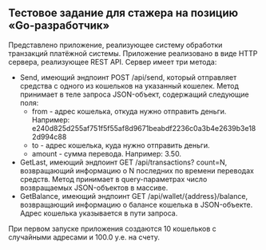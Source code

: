 ## Тестовое задание для стажера на позицию «Gо-разработчик»

Представлено приложение, реализующее систему обработки транзакций платёжной системы. 
Приложение реализовано в виде НТТР сервера, реализующее REST API. Сервер имеет три метода: 
- Send, имеющий эндпоинт POST /api/send, который отправляет средства с одного из кошельков на указанный кошелек.
  Метод принимает в теле запроса JSON-объект, содержащий следующие поля:
  - from - адрес кошелька, откуда нужно отправить деньги. Например:
  e240d825d255af751f5f55af8d9671beabdf2236c0a3b4e2639b3e182d994c88
  - to - адрес кошелька, куда нужно отправить деньги.
  - amount - сумма перевода. Например: 3.50.
- GetLast, имеющий эндпоинт GET /api/transactions? count=N, возвращающий информацию о
N последних по времени переводах средств. Метод принимает в query-параметрах число возвращаемых JSON-объектов в массиве.
- GetBalance, имеющий эндпоинт GET /api/wallet/{address}/balance, возвращающий
информацию о балансе кошелька в JSON-объекте. Адрес кошелька указывается в пути запроса.

При первом запуске приложения создаются 10 кошельков с случайными адресами и 100.0 у.е. на счету.
